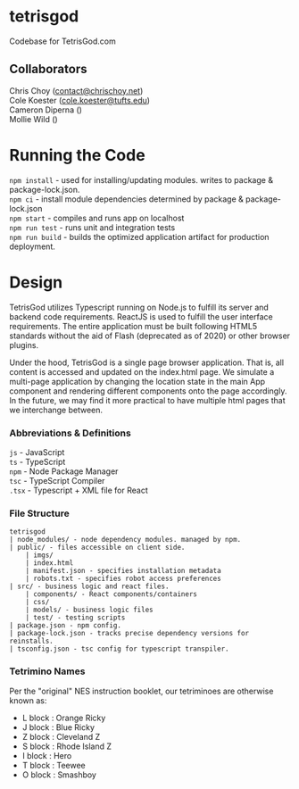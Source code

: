 # tetrisgod
Codebase for TetrisGod.com

## Collaborators  
Chris Choy (contact@chrischoy.net)  
Cole Koester (cole.koester@tufts.edu)  
Cameron Diperna ()  
Mollie Wild ()  

# Running the Code

`npm install` - used for installing/updating modules. writes to package & package-lock.json.  
`npm ci` - install module dependencies determined by package & package-lock.json  
`npm start` - compiles and runs app on localhost  
`npm run test` - runs unit and integration tests  
`npm run build` - builds the optimized application artifact for production deployment.  

# Design

TetrisGod utilizes Typescript running on Node.js to fulfill its server and backend code 
requirements. ReactJS is used to fulfill the user interface requirements. The entire 
application must be built following HTML5 standards without the aid of Flash (deprecated 
as of 2020) or other browser plugins.

Under the hood, TetrisGod is a single page browser application. That is, all content is 
accessed and updated on the index.html page. We simulate a multi-page application by 
changing the location state in the main App component and rendering different components 
onto the page accordingly. In the future, we may find it more practical to have multiple 
html pages that we interchange between.

### Abbreviations & Definitions

`js` - JavaScript     
`ts` - TypeScript  
`npm` - Node Package Manager  
`tsc` - TypeScript Compiler  
`.tsx` - Typescript + XML file for React

### File Structure

```$xslt
tetrisgod  
| node_modules/ - node dependency modules. managed by npm.  
| public/ - files accessible on client side.  
	| imgs/    
	| index.html
	| manifest.json - specifies installation metadata  
	| robots.txt - specifies robot access preferences
| src/ - business logic and react files.  
	| components/ - React components/containers  
	| css/
	| models/ - business logic files
	| test/ - testing scripts  
| package.json - npm config.  
| package-lock.json - tracks precise dependency versions for reinstalls. 
| tsconfig.json - tsc config for typescript transpiler.
```

### Tetrimino Names

Per the "original" NES instruction booklet, our tetriminoes are otherwise known as:

- L block : Orange Ricky  
- J block : Blue Ricky
- Z block : Cleveland Z
- S block : Rhode Island Z
- I block : Hero
- T block : Teewee
- O block : Smashboy